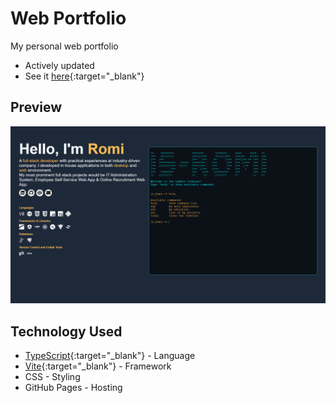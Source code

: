 # Web Portfolio
My personal web portfolio
- Actively updated
- See it [here](https://26thdeccake.github.io/is-romi-portfolio/){:target="_blank"}

## Preview
![Web Portfolio Preview](public/portfolio.png)

## Technology Used
- [TypeScript](https://www.typescriptlang.org/){:target="_blank"} - Language
- [Vite](https://vitejs.dev/){:target="_blank"} - Framework
- CSS - Styling
- GitHub Pages - Hosting
